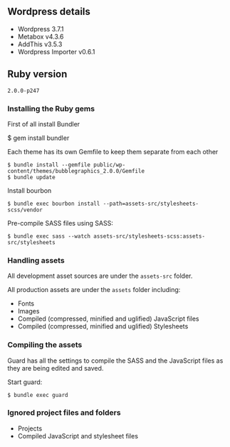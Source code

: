 ## Wordpress details

- Wordpress 3.7.1
- Metabox v4.3.6
- AddThis v3.5.3
- Wordpress Importer v0.6.1

## Ruby version

	2.0.0-p247

### Installing the Ruby gems

First of all install Bundler
  
  $ gem install bundler

Each theme has its own Gemfile to keep them separate from each other
  
	$ bundle install --gemfile public/wp-content/themes/bubblegraphics_2.0.0/Gemfile
	$ bundle update

Install bourbon
  
	$ bundle exec bourbon install --path=assets-src/stylesheets-scss/vendor
	
Pre-compile SASS files using SASS:

	$ bundle exec sass --watch assets-src/stylesheets-scss:assets-src/stylesheets


### Handling assets

All development asset sources are under the `assets-src` folder.

All production assets are under the `assets` folder including:

- Fonts
- Images
- Compiled (compressed, minified and uglified) JavaScript files
- Compiled (compressed, minified and uglified) Stylesheets

### Compiling the assets

Guard has all the settings to compile the SASS and the JavaScript files as they are being edited and saved.

Start guard:

	$ bundle exec guard

### Ignored project files and folders

- Projects
- Compiled JavaScript and stylesheet files

